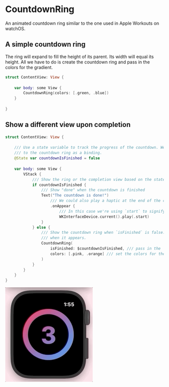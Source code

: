 # CountdownRing

An animated countdown ring similar to the one used in Apple Workouts on watchOS.

## A simple countdown ring
The ring will expand to fill the height of its parent. Its width will equal its height. All we have to do is create the countdown ring and pass in the colors for the gradient.

```swift
struct ContentView: View {
    
	var body: some View {
		CountdownRing(colors: [.green, .blue])
	}

}
```

## Show a different view upon completion

```swift
struct ContentView: View {
    
	/// Use a state variable to track the progress of the countdown. We'll pass this 
	/// to the countdown ring as a binding.
	@State var countdownIsFinished = false
	
	var body: some View {
		VStack {
			/// Show the ring or the completion view based on the state of the `isFinished` variable
			if countdownIsFinished {
				/// Show "done" when the countdown is finished
				Text("The countdown is done!")
					/// We could also play a haptic at the end of the countdown.
					.onAppear {
						/// In this case we're using `start` to signify the start of the workout.
						WKInterfaceDevice.current().play(.start)
				}
			} else {
				/// Show the countdown ring when `isFinished` is false. It will animate automatically 
				/// when it appears.
				CountdownRing(
					isFinished: $countdownIsFinished, /// pass in the `isFinished` binding
					colors: [.pink, .orange] /// set the colors for the gradient
				)
			}
		}
	}
}
```

![](demo.gif)
